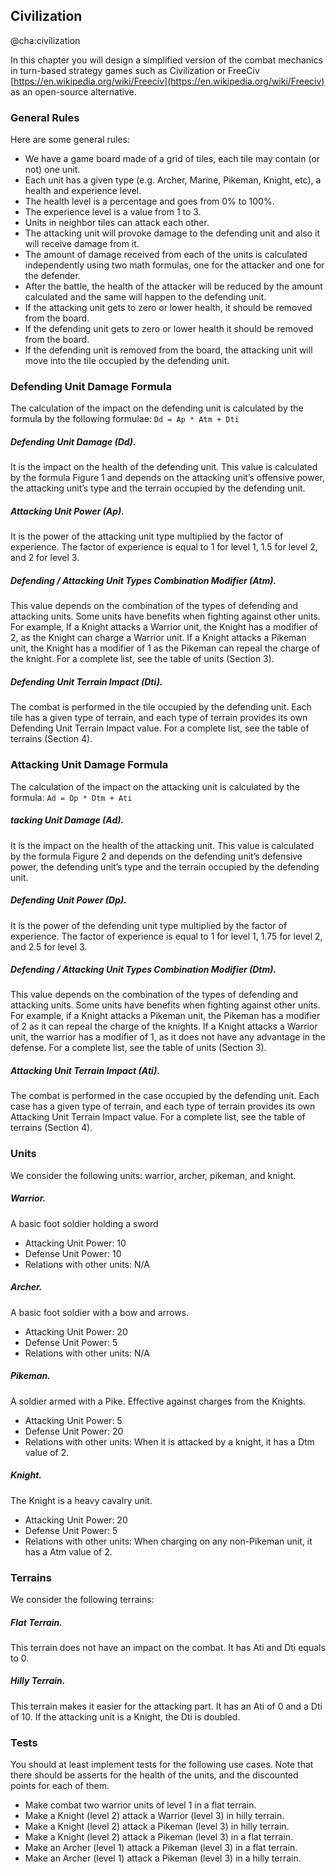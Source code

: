 ## Civilization
@cha:civilization

In this chapter you will design a simplified version of the combat mechanics in
turn-based strategy games such as Civilization or FreeCiv [https://en.wikipedia.org/wiki/Freeciv](https://en.wikipedia.org/wiki/Freeciv) as an open-source alternative.

### General Rules
Here are some general rules:

- We have a game board made of a grid of tiles, each tile may contain (or not) one unit.
- Each unit has a given type (e.g. Archer, Marine, Pikeman, Knight, etc), a health and experience level.
- The health level is a percentage and goes from 0% to 100%.
- The experience level is a value from 1 to 3.
- Units in neighbor tiles can attack each other.
- The attacking unit will provoke damage to the defending unit and also it will receive damage from it.
- The amount of damage received from each of the units is calculated independently using two math formulas, one for the attacker and one for the defender.
- After the battle, the health of the attacker will be reduced by the amount calculated
and the same will happen to the defending unit.
- If the attacking unit gets to zero or lower health, it should be removed from the board.
- If the defending unit gets to zero or lower health it should be removed from the board.
- If the defending unit is removed from the board, the attacking unit will move into the tile occupied by the defending unit.

### Defending Unit Damage Formula

The calculation of the impact on the defending unit is calculated by the formula by the following formulae: `Dd = Ap * Atm + Dti`

##### Defending Unit Damage (Dd). 
It is the impact on the health of the defending unit. This value is calculated by the formula Figure 1 and depends on the attacking unit’s offensive power, the attacking unit’s type and the terrain occupied by the defending unit.

##### Attacking Unit Power (Ap). 
It is the power of the attacking unit type multiplied by the factor of experience. The factor of experience is equal to 1 for level 1, 1.5 for level 2, and 2 for level 3.

##### Defending / Attacking Unit Types Combination Modifier (Atm).
This value depends on the combination of the types of defending and attacking units. Some units have benefits when fighting against other units. For example, If a Knight attacks a Warrior unit, the Knight has a modifier of 2, as the Knight can charge a Warrior unit. If a Knight attacks a Pikeman unit, the Knight has a modifier of 1 as the Pikeman can repeal the charge of the knight. For a complete list, see the table of units (Section 3).

##### Defending Unit Terrain Impact (Dti).
The combat is performed in the tile occupied by the defending unit. Each tile has a given type of terrain, and each type of terrain provides its own Defending Unit Terrain Impact value. For a complete list, see the table of terrains (Section 4).


### Attacking Unit Damage Formula

 The calculation of the impact on the attacking unit is calculated by the formula: `Ad = Dp * Dtm + Ati`
 
##### tacking Unit Damage (Ad). 
It is the impact on the health of the attacking unit. This value is calculated by the formula Figure 2 and depends on the defending unit’s defensive power, the defending unit’s type and the terrain occupied by the defending unit.

##### Defending Unit Power (Dp).
It is the power of the defending unit type multiplied by the factor of experience. The factor of experience is equal to 1 for level 1, 1.75 for level 2, and 2.5 for level 3.

##### Defending / Attacking Unit Types Combination Modifier (Dtm).
 This value depends on the combination of the types of defending and attacking units. Some units have benefits when fighting against other units. For example, if a Knight attacks a Pikeman unit, the Pikeman has a modifier of 2 as it can repeal the charge of the knights. If a Knight attacks a Warrior unit, the warrior has a modifier of 1, as it does not have any advantage in the defense. For a complete list, see the table of units (Section 3).

##### Attacking Unit Terrain Impact (Ati).
The combat is performed in the case occupied by the defending unit. Each case has a given type of terrain, and each type of terrain provides its own Attacking Unit Terrain Impact value. For a complete list, see the table of terrains (Section 4).

### Units

We consider the following units: warrior, archer, pikeman, and knight.

##### Warrior. 
A basic foot soldier holding a sword
- Attacking Unit Power: 10
- Defense Unit Power: 10
- Relations with other units: N/A

##### Archer.
 A basic foot soldier with a bow and arrows.
- Attacking Unit Power: 20
- Defense Unit Power: 5
- Relations with other units: N/A

##### Pikeman. 
A soldier armed with a Pike. Effective against charges from the Knights.
- Attacking Unit Power: 5
- Defense Unit Power: 20
- Relations with other units: When it is attacked by a knight, it has a Dtm
value of 2.

##### Knight.
 The Knight is a heavy cavalry unit.
- Attacking Unit Power: 20
- Defense Unit Power: 5
- Relations with other units: When charging on any non-Pikeman unit, it has a Atm value of 2.

### Terrains

We consider the following terrains:

##### Flat Terrain.
This terrain does not have an impact on the combat. It has Ati and Dti equals to 0.

##### Hilly Terrain. 
This terrain makes it easier for the attacking part. It has an Ati of 0 and a Dti of 10. If the attacking unit is a Knight, the Dti is doubled.


### Tests

You should at least implement tests for the following use cases. Note that there should be asserts for the health of the units, and the discounted points for each of them.

- Make combat two warrior units of level 1 in a flat terrain.
- Make a Knight (level 2) attack a Warrior (level 3) in hilly terrain.
- Make a Knight (level 2) attack a Pikeman (level 3) in hilly terrain.
- Make a Knight (level 2) attack a Pikeman (level 3) in a flat terrain.
- Make an Archer (level 1) attack a Pikeman (level 3) in a flat terrain.
- Make an Archer (level 1) attack a Pikeman (level 3) in a hilly terrain.